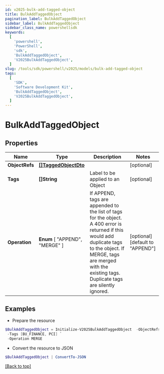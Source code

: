 ```yaml
---
id: v2025-bulk-add-tagged-object
title: BulkAddTaggedObject
pagination_label: BulkAddTaggedObject
sidebar_label: BulkAddTaggedObject
sidebar_class_name: powershellsdk
keywords:
  [
    'powershell',
    'PowerShell',
    'sdk',
    'BulkAddTaggedObject',
    'V2025BulkAddTaggedObject',
  ]
slug: /tools/sdk/powershell/v2025/models/bulk-add-tagged-object
tags:
  [
    'SDK',
    'Software Development Kit',
    'BulkAddTaggedObject',
    'V2025BulkAddTaggedObject',
  ]
---
```


# BulkAddTaggedObject

## Properties

| Name | Type | Description | Notes |
| --- | --- | --- | --- |
| **ObjectRefs** | [**[]TaggedObjectDto**](tagged-object-dto) |  | [optional] |
| **Tags** | **[]String** | Label to be applied to an Object | [optional] |
| **Operation** | **Enum** [ "APPEND", "MERGE" ] | If APPEND, tags are appended to the list of tags for the object. A 400 error is returned if this would add duplicate tags to the object. If MERGE, tags are merged with the existing tags. Duplicate tags are silently ignored. | [optional] [default to "APPEND"] |

## Examples

- Prepare the resource

```powershell
$BulkAddTaggedObject = Initialize-V2025BulkAddTaggedObject  -ObjectRefs null `
 -Tags [BU_FINANCE, PCI] `
 -Operation MERGE
```

- Convert the resource to JSON

```powershell
$BulkAddTaggedObject | ConvertTo-JSON
```

[[Back to top]](#)
